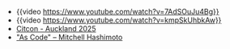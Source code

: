 - {{video https://www.youtube.com/watch?v=7AdSOuJu4Bg}}
- {{video https://www.youtube.com/watch?v=kmpSkUhbkAw}}
- [Citcon - Auckland 2025](https://citconf.com/auckland2025)
- ["As Code" – Mitchell Hashimoto](https://mitchellh.com/writing/as-code)